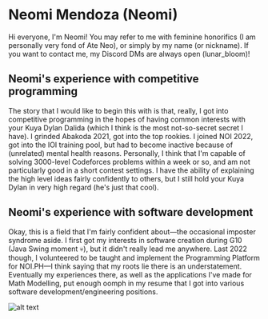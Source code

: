 # Neomi Mendoza (Neomi)

Hi everyone, I'm Neomi! You may refer to me with feminine honorifics (I am personally very fond of Ate Neo), or simply by my name (or nickname). If you want to contact me, my Discord DMs are always open (lunar_bloom)!

## Neomi's experience with competitive programming

The story that I would like to begin this with is that, really, I got into competitive programming in the hopes of having common interests with your Kuya Dylan Dalida (which I think is the most not-so-secret secret I have). I grinded Abakoda 2021, got into the top rookies. I joined NOI 2022, got into the IOI training pool, but had to become inactive because of (unrelated) mental health reasons.
Personally, I think that I'm capable of solving 3000-level Codeforces problems within a week or so, and am not particularly good in a short contest settings. I have the ability of explaining the high level ideas fairly confidently to others, but I still hold your Kuya Dylan in very high regard (he's just that cool).

## Neomi's experience with software development

Okay, this is a field that I'm fairly confident about—the occasional imposter syndrome aside. I first got my interests in software creation during G10 (Java Swing moment 💀), but it didn't really lead me anywhere. Last 2022 though, I volunteered to be taught and implement the Programming Platform for NOI.PH—I think saying that my roots lie there is an understatement. Eventually my experiences there, as well as the applications I've made for Math Modelling, put enough oomph in my resume that I got into various software development/engineering positions.

![alt text](https://media.discordapp.net/attachments/1144176105020993607/1144192250558021632/IMG_20230822_075059.jpg?width=1186&height=889)
